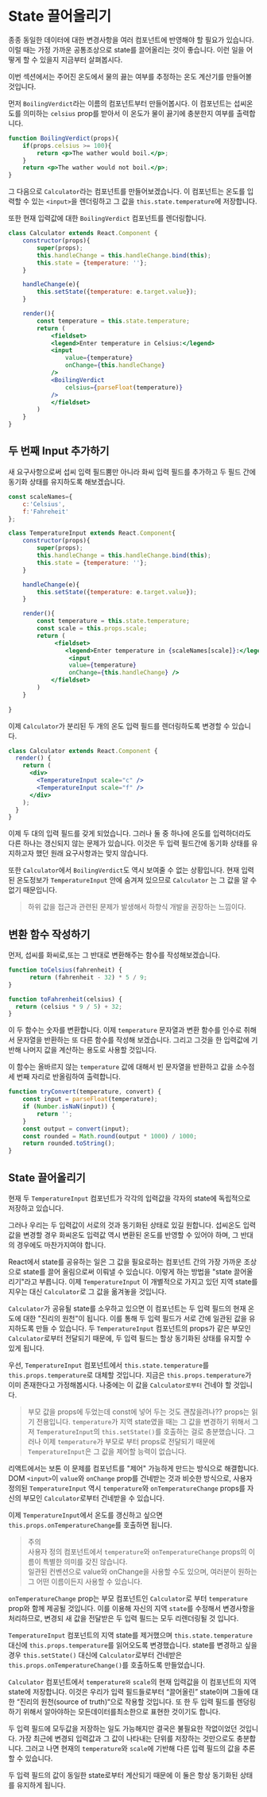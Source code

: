 # State 끌어올리기

종종 동일한 데이터에 대한 변경사항을 여러 컴포넌트에 반영해야 할 필요가 있습니다.
이럴 때는 가정 가까운 공통조상으로 state를 끌어올리는 것이 좋습니다.
이런 일을 어떻게 할 수 있을지 지금부터 살펴봅시다.

이번 섹션에서는 주어진 온도에서 물의 끓는 여부를 추정하는 온도 계산기를 만들어볼 것입니다.

먼저 `BoilingVerdict`라는 이름의 컴포넌트부터 만들어봅시다.
이 컴포넌트는 섭씨온도를 의미하는 `celsius` prop를 받아서 이 온도가 물이 끓기에 충분한지 여부를 출력합니다.

```jsx
function BoilingVerdict(props){
    if(props.celsius >= 100){
        return <p>The wather would boil.</p>;
    }
    return <p>The wather would not boil.</p>;
}
```

그 다음으로 `Calculator`라는 컴포넌트를 만들어보겠습니다.
이 컴포넌트는 온도를 입력할 수 있는 `<input>`을 렌더링하고 그 값을 `this.state.temperature`에 저장합니다.

또한 현재 입력값에 대한 `BoilingVerdict` 컴포넌트를 렌더링합니다.

```jsx
class Calculator extends React.Component {
    constructor(props){
        super(props);
        this.handleChange = this.handleChange.bind(this);
        this.state = {temperature: ''};     
    }

    handleChange(e){
        this.setState({temperature: e.target.value});
    }

    render(){
        const temperature = this.state.temperature;
        return (
            <fieldset>
            <legend>Enter temperature in Celsius:</legend>
            <input 
                value={temperature}
                onChange={this.handleChange}
            />
            <BoilingVerdict
                celsius={parseFloat(temperature)}
            />
            </fieldset>
        )
    }
}
```

## 두 번째 Input 추가하기

새 요구사항으로써 섭씨 입력 필드뿜만 아니라 화씨 입력 필드를 추가하고 두 필드 간에 동기화 상태를 유지하도록 해보겠습니다.

```jsx
const scaleNames={
    c:'Celsius',
    f:'Fahreheit'
};

class TemperatureInput extends React.Component{
    constructor(props){
        super(props);
        this.handleChange = this.handleChange.bind(this);
        this.state = {temperature: ''};     
    }

    handleChange(e){
        this.setState({temperature: e.target.value});
    }

    render(){
        const temperature = this.state.temperature;
        const scale = this.props.scale;
        return (
             <fieldset>
                <legend>Enter temperature in {scaleNames[scale]}:</legend>
                 <input 
                 value={temperature}
                 onChange={this.handleChange} />
            </fieldset>
        )
    }
    
}
```

이제 `Calculator`가 분리된 두 개의 온도 입력 필드를 렌더링하도록 변경할 수 있습니다.

```jsx
class Calculator extends React.Component {
  render() {
    return (
      <div>
        <TemperatureInput scale="c" />
        <TemperatureInput scale="f" />
      </div>
    );
  }
}
```
이제 두 대의 입력 필드를 갖게 되었습니다.
그러나 둘 중 하나에 온도를 입력하더라도 다른 하나는 갱신되지 않는 문제가 있습니다.
이것은 두 입력 필드간에 동기화 상태를 유지하고자 했던 원래 요구사항과는 맞지 않습니다.

또한 `Calculator`에서 `BoilingVerdict`도 역시 보여줄 수 없는 상황입니다.
현재 입력된 온도정보가 `TemperatureInput` 안에 숨겨져 있으므로 `Calculator` 는 그 값을 알 수 없기 때문입니다.
> 하위 값을 접근과 관련된 문제가 발생해서 하향식 개발을 권장하는 느낌이다.

## 변환 함수 작성하기

먼저, 섭씨를 화씨로,또는 그 반대로 변환해주는 함수를 작성해보겠습니다.

```javascript
function toCelsius(fahrenheit) {
      return (fahrenheit - 32) * 5 / 9;
}

function toFahrenheit(celsius) {
  return (celsius * 9 / 5) + 32;
}
```

이 두 함수는 숫자를 변환합니다.
이제 `temperature` 문자열과 변환 함수를 인수로 취해서 문자열을 반환하는 또 다른 함수를 작성해 보겠습니다.
그리고 그것을 한 입력값에 기반해 나머지 값을 계산하는 용도로 사용할 것입니다.

이 함수는 올바르지 않는 `temperature` 값에 대해서 빈 문자열을 반환하고 값을 소수점 세 번째 자리로 반올림하여 출력합니다.
```javascript
function tryConvert(temperature, convert) {
    const input = parseFloat(temperature);
    if (Number.isNaN(input)) {
        return '';
    }
    const output = convert(input);
    const rounded = Math.round(output * 1000) / 1000;
    return rounded.toString();
}
```

## State 끌어올리기

현재 두 `TemperatureInput` 컴포넌트가 각각의 입력값을 각자의 state에 독립적으로 저장하고 있습니다.

그러나 우리는 두 입력값이 서로의 것과 동기화된 상태로 있길 원합니다.
섭씨온도 입력값을 변경할 경우 화씨온도 입력값 역시 변환된 온도를 반영할 수 있어야 하며, 그 반대의 경우에도 마찬가지여야 합니다.

React에서 state를 공유하는 일은 그 값을 필요로하는 컴포넌트 간의 가장 가까운 조상으로 state를 끌어 올림으로써 이뤄낼 수 있습니다.
이렇게 하는 방법을 "state 끌어올리기"라고 부릅니다.
이제 `TemperatureInput` 이 개별적으로 가지고 있던 지역 state를 지우는 대신 `Calculator`로 그 값을 옮겨놓을 것입니다.

`Calculator`가 공유될 state를 소우하고 있으면 이 컴포넌트는 두 입력 필드의 현재 온도에 대한 "진리의 원천"이 됩니다.
이를 통해 두 입력 필드가 서로 간에 일관된 값을 유지하도록 만들 수 있습니다.
두 `TemperatureInput` 컴포넌트의 props가 같은 부모인 `Calculator`로부터 전달되기 때문에, 두 입력 필드는 할상 동기화된 상태를 유지할 수 있게 됩니다.

우선, `TemperatureInput` 컴포넌트에서 `this.state.temperature`를 `this.props.temperature`로 대체할 것입니다. 지금은 `this.props.temperature`가 이미 존재한다고 가정해봅시다. 나중에는 이 값을 `Calculator로부터` 건네야 할 것입니다.
> 부모 값을 props에 두었는데 const에 넣어 두는 것도 괜찮을려나??
props는 읽기 전용입니다.
`temperature`가 지역 state였을 때는 그 값을 변경하기 위해서 그저 `TemperatureInput`의 `this.setState()`를 호출하는 걸로 충분했습니다.
그러나 이제 `temperature`가 부모로 부터 props로 전달되기 때문에 `TemperatureInput`은 그 값을 제어할 능력이 없습니다.

리액트에서는 보톤 이 문제를 컴포넌트를 "제어" 가능하게 만드는 방식으로 해결합니다.
DOM `<input>`이 `value`와 `onChange` prop를 건네받는 것과 비슷한 방식으로,
사용자 정의된 `TemperatureInput` 역시 `temperature`와 `onTemperatureChange` props를 자신의 부모인 `Calculator`로부터 건네받을 수 있습니다.

이제 `TemperatureInput`에서 온도를 갱신하고 싶으면 `this.props.onTemperatureChange`를 호출하면 됩니다.

> 주의  
> 사용자 정의 컴포넌트에서 `temperature`와 `onTemperatureChange` props의 이름이 특별한 의미를 갖진 않습니다.  
> 일관된 컨벤션으로 value와 onChange을 사용할 수도 있으며, 여러분이 원하는 그 어떤 이름이든지 사용할 수 있습니다.

`onTemperatureChange` prop는 부모 컴포넌트인 `Calculator`로 부터 `temperature` prop와 함께 제공될 것입니다.
이를 이용해 자신의 지역 `state`를 수정해서 변경사항을 처리하므로,
변경되 새 값을 전달받은 두 입력 필드는 모두 리렌더링될 것 입니다.

`TemperatureInput` 컴포넌트의 지역 state를 제거했으며 `this.state.temperature` 대신에 `this.props.temperature`를 읽어오도록 변경했습니다.
state를 변경하고 싶을 경우 `this.setState()` 대신에 `Calculator`로부터 건네받은 `this.props.onTemperatureChange()`를 호출하도록 만들었습니다.

`Calculator` 컴포넌트에서 `temperature와` `scale`의 현재 입력값을 이 컴포넌트의 지역 state에 저장합니다.
이것은 우리가 입력 필드들로부터 “끌어올린” state이며 그들에 대한 “진리의 원천(source of truth)“으로 작용할 것입니다.
또 한 두 입력 필드를 렌덩링하기 위해서 알아야하는 모든데이터를최소한으로 표현한 것이기도 합니다.

두 입력 필드에 모두값을 저장하는 일도 가능해지만
결국은 불필요한 작없이었던 것입니다.
가장 최근에 변경되 입력값과 그 값이 나타내는 단위를 저장하는 것만으로도 충분합니다.
그러고 나면 현재의 `temperature`와 `scale`에 기반해 다른 입력 필드의 값을 추론할 수 있습니다.

두 입력 필드의 값이 동일한 state로부터 계산되기 때문에 이 둘은 항상 동기화된 상태를 유지하게 됩니다.

